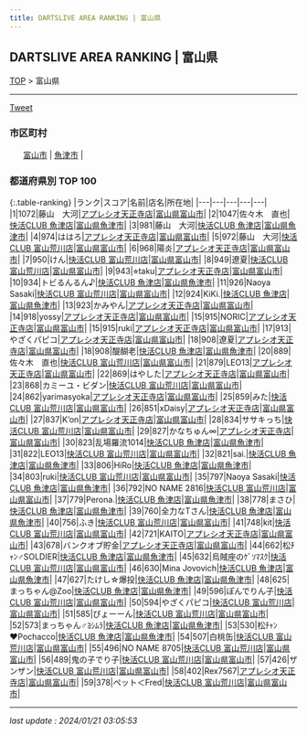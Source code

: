 ```yaml
---
title: DARTSLIVE AREA RANKING | 富山県
---
```

## DARTSLIVE AREA RANKING | 富山県

[TOP](/darts/rank/) > 富山県

___

<a href="https://twitter.com/share?ref_src=twsrc%5Etfw" data-text="DARTSLIVE AREA RANKING | 富山県" class="twitter-share-button" data-via="DARTSLIVE" data-hashtags="DARTSLIVE" data-related="DARTSLIVE" data-show-count="false">Tweet</a>

### 市区町村

<ul>
<li style="display: inline;"><a href="/darts/rank/富山県/富山市">富山市</a> |</li>
<li style="display: inline;"><a href="/darts/rank/富山県/魚津市">魚津市</a> |</li>

</ul>

### 都道府県別 TOP 100

{:.table-ranking}
|ランク|スコア|名前|店名|所在地|
|---|---|---|---|---|
|1|1072|藤山　大河|<a href="https://search.dartslive.com/jp/shop/57437bd3078f291ab21333aee1bd51e4">アプレシオ天正寺店</a>|<a href="/darts/rank/富山県/富山市">富山県富山市</a>|
|2|1047|佐々木　直也|<a href="https://search.dartslive.com/jp/shop/79c3c94ca57c64e8b21333aee1bd51e4">快活CLUB 魚津店</a>|<a href="/darts/rank/富山県/魚津市">富山県魚津市</a>|
|3|981|藤山　大河|<a href="https://search.dartslive.com/jp/shop/79c3c94ca57c64e8b21333aee1bd51e4">快活CLUB 魚津店</a>|<a href="/darts/rank/富山県/魚津市">富山県魚津市</a>|
|4|974|ははろ|<a href="https://search.dartslive.com/jp/shop/57437bd3078f291ab21333aee1bd51e4">アプレシオ天正寺店</a>|<a href="/darts/rank/富山県/富山市">富山県富山市</a>|
|5|972|藤山　大河|<a href="https://search.dartslive.com/jp/shop/5d9a19ef7b583749790ab824ce8730e5">快活CLUB 富山荒川店</a>|<a href="/darts/rank/富山県/富山市">富山県富山市</a>|
|6|968|陽炎|<a href="https://search.dartslive.com/jp/shop/57437bd3078f291ab21333aee1bd51e4">アプレシオ天正寺店</a>|<a href="/darts/rank/富山県/富山市">富山県富山市</a>|
|7|950|けん|<a href="https://search.dartslive.com/jp/shop/5d9a19ef7b583749790ab824ce8730e5">快活CLUB 富山荒川店</a>|<a href="/darts/rank/富山県/富山市">富山県富山市</a>|
|8|949|遼夏|<a href="https://search.dartslive.com/jp/shop/5d9a19ef7b583749790ab824ce8730e5">快活CLUB 富山荒川店</a>|<a href="/darts/rank/富山県/富山市">富山県富山市</a>|
|9|943|⭐︎taku|<a href="https://search.dartslive.com/jp/shop/57437bd3078f291ab21333aee1bd51e4">アプレシオ天正寺店</a>|<a href="/darts/rank/富山県/富山市">富山県富山市</a>|
|10|934|トビるんるん♪|<a href="https://search.dartslive.com/jp/shop/79c3c94ca57c64e8b21333aee1bd51e4">快活CLUB 魚津店</a>|<a href="/darts/rank/富山県/魚津市">富山県魚津市</a>|
|11|926|Naoya Sasaki|<a href="https://search.dartslive.com/jp/shop/5d9a19ef7b583749790ab824ce8730e5">快活CLUB 富山荒川店</a>|<a href="/darts/rank/富山県/富山市">富山県富山市</a>|
|12|924|KiKi.|<a href="https://search.dartslive.com/jp/shop/79c3c94ca57c64e8b21333aee1bd51e4">快活CLUB 魚津店</a>|<a href="/darts/rank/富山県/魚津市">富山県魚津市</a>|
|13|923|かみやん|<a href="https://search.dartslive.com/jp/shop/57437bd3078f291ab21333aee1bd51e4">アプレシオ天正寺店</a>|<a href="/darts/rank/富山県/富山市">富山県富山市</a>|
|14|918|yossy|<a href="https://search.dartslive.com/jp/shop/57437bd3078f291ab21333aee1bd51e4">アプレシオ天正寺店</a>|<a href="/darts/rank/富山県/富山市">富山県富山市</a>|
|15|915|NORIC|<a href="https://search.dartslive.com/jp/shop/57437bd3078f291ab21333aee1bd51e4">アプレシオ天正寺店</a>|<a href="/darts/rank/富山県/富山市">富山県富山市</a>|
|15|915|ruki|<a href="https://search.dartslive.com/jp/shop/57437bd3078f291ab21333aee1bd51e4">アプレシオ天正寺店</a>|<a href="/darts/rank/富山県/富山市">富山県富山市</a>|
|17|913|やざくパピコ|<a href="https://search.dartslive.com/jp/shop/57437bd3078f291ab21333aee1bd51e4">アプレシオ天正寺店</a>|<a href="/darts/rank/富山県/富山市">富山県富山市</a>|
|18|908|遼夏|<a href="https://search.dartslive.com/jp/shop/57437bd3078f291ab21333aee1bd51e4">アプレシオ天正寺店</a>|<a href="/darts/rank/富山県/富山市">富山県富山市</a>|
|18|908|醍醐老|<a href="https://search.dartslive.com/jp/shop/79c3c94ca57c64e8b21333aee1bd51e4">快活CLUB 魚津店</a>|<a href="/darts/rank/富山県/魚津市">富山県魚津市</a>|
|20|889|佐々木　直也|<a href="https://search.dartslive.com/jp/shop/5d9a19ef7b583749790ab824ce8730e5">快活CLUB 富山荒川店</a>|<a href="/darts/rank/富山県/富山市">富山県富山市</a>|
|21|879|LEO13|<a href="https://search.dartslive.com/jp/shop/57437bd3078f291ab21333aee1bd51e4">アプレシオ天正寺店</a>|<a href="/darts/rank/富山県/富山市">富山県富山市</a>|
|22|869|はやした|<a href="https://search.dartslive.com/jp/shop/57437bd3078f291ab21333aee1bd51e4">アプレシオ天正寺店</a>|<a href="/darts/rank/富山県/富山市">富山県富山市</a>|
|23|868|カミーユ・ビダン|<a href="https://search.dartslive.com/jp/shop/5d9a19ef7b583749790ab824ce8730e5">快活CLUB 富山荒川店</a>|<a href="/darts/rank/富山県/富山市">富山県富山市</a>|
|24|862|yarimasyoka|<a href="https://search.dartslive.com/jp/shop/57437bd3078f291ab21333aee1bd51e4">アプレシオ天正寺店</a>|<a href="/darts/rank/富山県/富山市">富山県富山市</a>|
|25|859|みた|<a href="https://search.dartslive.com/jp/shop/5d9a19ef7b583749790ab824ce8730e5">快活CLUB 富山荒川店</a>|<a href="/darts/rank/富山県/富山市">富山県富山市</a>|
|26|851|xDaisy|<a href="https://search.dartslive.com/jp/shop/57437bd3078f291ab21333aee1bd51e4">アプレシオ天正寺店</a>|<a href="/darts/rank/富山県/富山市">富山県富山市</a>|
|27|837|K’on|<a href="https://search.dartslive.com/jp/shop/57437bd3078f291ab21333aee1bd51e4">アプレシオ天正寺店</a>|<a href="/darts/rank/富山県/富山市">富山県富山市</a>|
|28|834|ササキっち|<a href="https://search.dartslive.com/jp/shop/5d9a19ef7b583749790ab824ce8730e5">快活CLUB 富山荒川店</a>|<a href="/darts/rank/富山県/富山市">富山県富山市</a>|
|29|827|かなちゅん∞|<a href="https://search.dartslive.com/jp/shop/57437bd3078f291ab21333aee1bd51e4">アプレシオ天正寺店</a>|<a href="/darts/rank/富山県/富山市">富山県富山市</a>|
|30|823|乱場羅流1014|<a href="https://search.dartslive.com/jp/shop/79c3c94ca57c64e8b21333aee1bd51e4">快活CLUB 魚津店</a>|<a href="/darts/rank/富山県/魚津市">富山県魚津市</a>|
|31|822|LEO13|<a href="https://search.dartslive.com/jp/shop/5d9a19ef7b583749790ab824ce8730e5">快活CLUB 富山荒川店</a>|<a href="/darts/rank/富山県/富山市">富山県富山市</a>|
|32|821|sai.|<a href="https://search.dartslive.com/jp/shop/79c3c94ca57c64e8b21333aee1bd51e4">快活CLUB 魚津店</a>|<a href="/darts/rank/富山県/魚津市">富山県魚津市</a>|
|33|806|HiRo|<a href="https://search.dartslive.com/jp/shop/79c3c94ca57c64e8b21333aee1bd51e4">快活CLUB 魚津店</a>|<a href="/darts/rank/富山県/魚津市">富山県魚津市</a>|
|34|803|ruki|<a href="https://search.dartslive.com/jp/shop/5d9a19ef7b583749790ab824ce8730e5">快活CLUB 富山荒川店</a>|<a href="/darts/rank/富山県/富山市">富山県富山市</a>|
|35|797|Naoya Sasaki|<a href="https://search.dartslive.com/jp/shop/79c3c94ca57c64e8b21333aee1bd51e4">快活CLUB 魚津店</a>|<a href="/darts/rank/富山県/魚津市">富山県魚津市</a>|
|36|792|NO NAME 2816|<a href="https://search.dartslive.com/jp/shop/5d9a19ef7b583749790ab824ce8730e5">快活CLUB 富山荒川店</a>|<a href="/darts/rank/富山県/富山市">富山県富山市</a>|
|37|779|Perona.|<a href="https://search.dartslive.com/jp/shop/79c3c94ca57c64e8b21333aee1bd51e4">快活CLUB 魚津店</a>|<a href="/darts/rank/富山県/魚津市">富山県魚津市</a>|
|38|778|まさひ|<a href="https://search.dartslive.com/jp/shop/79c3c94ca57c64e8b21333aee1bd51e4">快活CLUB 魚津店</a>|<a href="/darts/rank/富山県/魚津市">富山県魚津市</a>|
|39|760|全力なTさん|<a href="https://search.dartslive.com/jp/shop/79c3c94ca57c64e8b21333aee1bd51e4">快活CLUB 魚津店</a>|<a href="/darts/rank/富山県/魚津市">富山県魚津市</a>|
|40|756|ふき|<a href="https://search.dartslive.com/jp/shop/5d9a19ef7b583749790ab824ce8730e5">快活CLUB 富山荒川店</a>|<a href="/darts/rank/富山県/富山市">富山県富山市</a>|
|41|748|kit|<a href="https://search.dartslive.com/jp/shop/5d9a19ef7b583749790ab824ce8730e5">快活CLUB 富山荒川店</a>|<a href="/darts/rank/富山県/富山市">富山県富山市</a>|
|42|721|KAITO|<a href="https://search.dartslive.com/jp/shop/57437bd3078f291ab21333aee1bd51e4">アプレシオ天正寺店</a>|<a href="/darts/rank/富山県/富山市">富山県富山市</a>|
|43|678|バンクオブ貯金|<a href="https://search.dartslive.com/jp/shop/57437bd3078f291ab21333aee1bd51e4">アプレシオ天正寺店</a>|<a href="/darts/rank/富山県/富山市">富山県富山市</a>|
|44|662|松ﾁｬﾝ♂SOLDIER|<a href="https://search.dartslive.com/jp/shop/79c3c94ca57c64e8b21333aee1bd51e4">快活CLUB 魚津店</a>|<a href="/darts/rank/富山県/魚津市">富山県魚津市</a>|
|45|632|烏賊座のｹﾞｿﾏｽｸ|<a href="https://search.dartslive.com/jp/shop/5d9a19ef7b583749790ab824ce8730e5">快活CLUB 富山荒川店</a>|<a href="/darts/rank/富山県/富山市">富山県富山市</a>|
|46|630|Mina Jovovich|<a href="https://search.dartslive.com/jp/shop/79c3c94ca57c64e8b21333aee1bd51e4">快活CLUB 魚津店</a>|<a href="/darts/rank/富山県/魚津市">富山県魚津市</a>|
|47|627|たけし☆爆投|<a href="https://search.dartslive.com/jp/shop/79c3c94ca57c64e8b21333aee1bd51e4">快活CLUB 魚津店</a>|<a href="/darts/rank/富山県/魚津市">富山県魚津市</a>|
|48|625|まっちゃん@Zoo|<a href="https://search.dartslive.com/jp/shop/79c3c94ca57c64e8b21333aee1bd51e4">快活CLUB 魚津店</a>|<a href="/darts/rank/富山県/魚津市">富山県魚津市</a>|
|49|596|ぽんでりん子|<a href="https://search.dartslive.com/jp/shop/5d9a19ef7b583749790ab824ce8730e5">快活CLUB 富山荒川店</a>|<a href="/darts/rank/富山県/富山市">富山県富山市</a>|
|50|594|やざくパピコ|<a href="https://search.dartslive.com/jp/shop/5d9a19ef7b583749790ab824ce8730e5">快活CLUB 富山荒川店</a>|<a href="/darts/rank/富山県/富山市">富山県富山市</a>|
|51|585|ぴょーーん|<a href="https://search.dartslive.com/jp/shop/5d9a19ef7b583749790ab824ce8730e5">快活CLUB 富山荒川店</a>|<a href="/darts/rank/富山県/富山市">富山県富山市</a>|
|52|573|まっちゃん♂ﾖｼﾑﾗ|<a href="https://search.dartslive.com/jp/shop/79c3c94ca57c64e8b21333aee1bd51e4">快活CLUB 魚津店</a>|<a href="/darts/rank/富山県/魚津市">富山県魚津市</a>|
|53|530|松ﾁｬﾝ♥Pochacco|<a href="https://search.dartslive.com/jp/shop/79c3c94ca57c64e8b21333aee1bd51e4">快活CLUB 魚津店</a>|<a href="/darts/rank/富山県/魚津市">富山県魚津市</a>|
|54|507|白桃缶|<a href="https://search.dartslive.com/jp/shop/5d9a19ef7b583749790ab824ce8730e5">快活CLUB 富山荒川店</a>|<a href="/darts/rank/富山県/富山市">富山県富山市</a>|
|55|496|NO NAME 8705|<a href="https://search.dartslive.com/jp/shop/5d9a19ef7b583749790ab824ce8730e5">快活CLUB 富山荒川店</a>|<a href="/darts/rank/富山県/富山市">富山県富山市</a>|
|56|489|鬼の子でり子|<a href="https://search.dartslive.com/jp/shop/5d9a19ef7b583749790ab824ce8730e5">快活CLUB 富山荒川店</a>|<a href="/darts/rank/富山県/富山市">富山県富山市</a>|
|57|426|ザンザン|<a href="https://search.dartslive.com/jp/shop/5d9a19ef7b583749790ab824ce8730e5">快活CLUB 富山荒川店</a>|<a href="/darts/rank/富山県/富山市">富山県富山市</a>|
|58|402|Rex7567|<a href="https://search.dartslive.com/jp/shop/57437bd3078f291ab21333aee1bd51e4">アプレシオ天正寺店</a>|<a href="/darts/rank/富山県/富山市">富山県富山市</a>|
|59|378|ペット＜Fred|<a href="https://search.dartslive.com/jp/shop/5d9a19ef7b583749790ab824ce8730e5">快活CLUB 富山荒川店</a>|<a href="/darts/rank/富山県/富山市">富山県富山市</a>|





___

_last update : 2024/01/21 03:05:53_


<script src="https://cdnjs.cloudflare.com/ajax/libs/jquery/3.6.1/jquery.min.js" integrity="sha512-aVKKRRi/Q/YV+4mjoKBsE4x3H+BkegoM/em46NNlCqNTmUYADjBbeNefNxYV7giUp0VxICtqdrbqU7iVaeZNXA==" crossorigin="anonymous" referrerpolicy="no-referrer"></script>
<script src="https://cdnjs.cloudflare.com/ajax/libs/jquery.tablesorter/2.31.3/js/jquery.tablesorter.min.js" integrity="sha512-qzgd5cYSZcosqpzpn7zF2ZId8f/8CHmFKZ8j7mU4OUXTNRd5g+ZHBPsgKEwoqxCtdQvExE5LprwwPAgoicguNg==" crossorigin="anonymous" referrerpolicy="no-referrer"></script>
<link rel="stylesheet" href="https://cdnjs.cloudflare.com/ajax/libs/jquery.tablesorter/2.31.3/css/theme.default.min.css" integrity="sha512-wghhOJkjQX0Lh3NSWvNKeZ0ZpNn+SPVXX1Qyc9OCaogADktxrBiBdKGDoqVUOyhStvMBmJQ8ZdMHiR3wuEq8+w==" crossorigin="anonymous" referrerpolicy="no-referrer" />
<script>
$(function() {
    $(".table-ranking").tablesorter({sortList:[[0, 0]]});
});
</script>

<script async src="https://platform.twitter.com/widgets.js" charset="utf-8"></script>